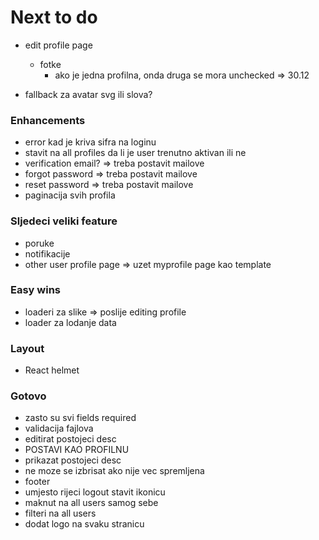 # Next to do

- edit profile page

  - fotke
    - ako je jedna profilna, onda druga se mora unchecked => 30.12

- fallback za avatar svg ili slova?

### Enhancements

- error kad je kriva sifra na loginu
- stavit na all profiles da li je user trenutno aktivan ili ne
- verification email? => treba postavit mailove
- forgot password => treba postavit mailove
- reset password => treba postavit mailove
- paginacija svih profila

### Sljedeci veliki feature

- poruke
- notifikacije
- other user profile page => uzet myprofile page kao template

### Easy wins

- loaderi za slike => poslije editing profile
- loader za lodanje data

### Layout

- React helmet

### Gotovo

- zasto su svi fields required
- validacija fajlova
- editirat postojeci desc
- POSTAVI KAO PROFILNU
- prikazat postojeci desc
- ne moze se izbrisat ako nije vec spremljena
- footer
- umjesto rijeci logout stavit ikonicu
- maknut na all users samog sebe
- filteri na all users
- dodat logo na svaku stranicu

